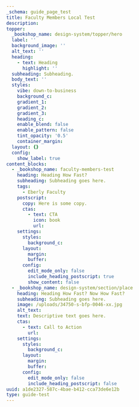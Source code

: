 ```yaml
---
_schema: guide_page_test
title: Faculty Members Local Test
description:
topper:
  _bookshop_name: design-system/topper/hero
  label: ''
  background_image: ''
  alt_text: ''
  heading:
    - text: Heading
      highlight: ''
  subheading: Subheading.
  body_text: ''
  styles:
    vibe: down-to-business
    background_c:
    gradient_1:
    gradient_2:
    gradient_3:
    heading_c:
    enable_blend: false
    enable_pattern: false
    tint_opacity: '0.5'
    container_margin:
  layout: {}
  config:
    show_label: true
content_blocks:
  - _bookshop_name: faculty-members-test
    heading: Heading How Fast?
    subheading: Subheading goes here.
    tags:
      - Eberly Faculty
    postscript:
      copy: Here is some copy.
      ctas:
        - text: CTA
          icon: book
          url:
    settings:
      styles:
        background_c:
      layout:
        margin:
        buffer:
      config:
        edit_mode_only: false
        include_heading_postscript: true
        show_content: false
  - _bookshop_name: design-system/section/place
    heading: Heading How Fast? Now How Fast?
    subheading: Subheading goes here.
    image: /uploads/34750-s-bfp-0046-xx.jpg
    alt_text:
    text: Descriptive text goes here.
    ctas:
      - text: Call to Action
        url:
    settings:
      styles:
        background_c:
      layout:
        margin:
        buffer:
      config:
        edit_mode_only: false
        include_heading_postscript: false
uuid: a1de2327-587c-4bae-b412-cca73de6e12b
type: guide-test
---
```

